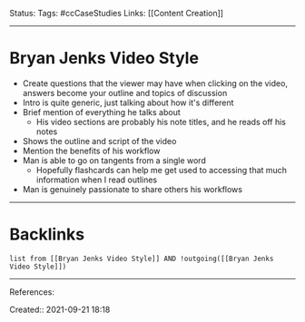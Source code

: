 Status: 
Tags: #ccCaseStudies
Links: [[Content Creation]]
___
# Bryan Jenks Video Style
- Create questions that the viewer may have when clicking on the video, answers become your outline and topics of discussion
- Intro is quite generic, just talking about how it's different
- Brief mention of everything he talks about
	- His video sections are probably his note titles, and he reads off his notes
- Shows the outline and script of the video
- Mention the benefits of his workflow
- Man is able to go on tangents from a single word
	- Hopefully flashcards can help me get used to accessing that much information when I read outlines
- Man is genuinely passionate to share others his workflows
___
# Backlinks
```dataview
list from [[Bryan Jenks Video Style]] AND !outgoing([[Bryan Jenks Video Style]])
```
___
References:

Created:: 2021-09-21 18:18
